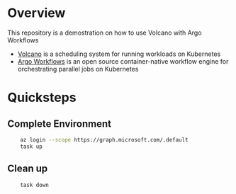 # Overview

This repository is a demostration on how to use Volcano with Argo Workflows

* [Volcano](https://volcano.sh/en/) is a scheduling system for running workloads on Kubernetes
* [Argo Workflows](https://argoproj.github.io/workflows) is an open source container-native workflow engine for orchestrating parallel jobs on Kubernetes

# Quicksteps
## Complete Environment

```bash
    az login --scope https://graph.microsoft.com/.default
    task up
```

## Clean up
```bash
    task down
```
